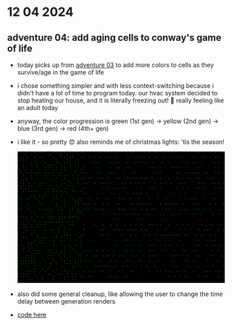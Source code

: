 # 12 04 2024

## adventure 04: add aging cells to conway's game of life

- today picks up from [adventure 03](../03/README.md) to add more colors to cells as they survive/age in the game of life
- i chose something simpler and with less context-switching because i didn't have a lot of time to program today. our hvac system decided to stop heating our house, and it is literally freezing out! 🥶 really feeling like an adult today
- anyway, the color progression is green (1st gen) → yellow (2nd gen) → blue (3rd gen) → red (4th+ gen)
- i like it - so pretty 😍 also reminds me of christmas lights: 'tis the season!

    ![output after adventure 04 colors](colors-age.gif)

- also did some general cleanup, like allowing the user to change the time delay between generation renders
- [code here](https://github.com/iconix/rc-conway/tree/85782a87872f394812d04d4cfa7a1f7235b5f7ed)
